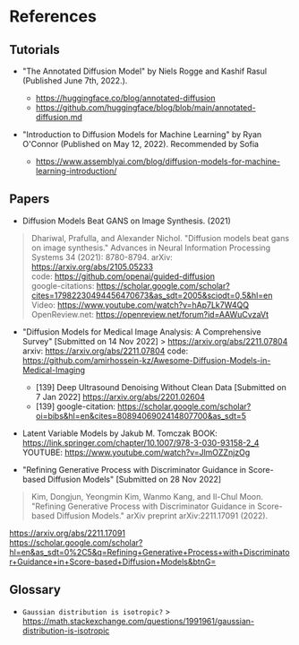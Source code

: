 # References 

## Tutorials

* "The Annotated Diffusion Model" by Niels Rogge and Kashif Rasul (Published June 7th, 2022.). 
	* https://huggingface.co/blog/annotated-diffusion
	* https://github.com/huggingface/blog/blob/main/annotated-diffusion.md 

* "Introduction to Diffusion Models for Machine Learning" by Ryan O'Connor (Published on May 12, 2022). Recommended by Sofia 
	* https://www.assemblyai.com/blog/diffusion-models-for-machine-learning-introduction/ 

## Papers 
*  Diffusion Models Beat GANS on Image Synthesis. (2021)
> Dhariwal, Prafulla, and Alexander Nichol. "Diffusion models beat gans on image synthesis." Advances in Neural Information Processing Systems 34 (2021): 8780-8794.
arXiv: https://arxiv.org/abs/2105.05233    
code: https://github.com/openai/guided-diffusion    
google-citations:  https://scholar.google.com/scholar?cites=17982230494456470673&as_sdt=2005&sciodt=0,5&hl=en   
Video: https://www.youtube.com/watch?v=hAp7Lk7W4QQ   
OpenReview.net: https://openreview.net/forum?id=AAWuCvzaVt   


* "Diffusion Models for Medical Image Analysis: A Comprehensive Survey" [Submitted on 14 Nov 2022] > https://arxiv.org/abs/2211.07804
arxiv: https://arxiv.org/abs/2211.07804 
code: https://github.com/amirhossein-kz/Awesome-Diffusion-Models-in-Medical-Imaging   	
	* [139] Deep Ultrasound Denoising Without Clean Data  [Submitted on 7 Jan 2022] https://arxiv.org/abs/2201.02604
	* [139] google-citation: https://scholar.google.com/scholar?oi=bibs&hl=en&cites=8089406902414807700&as_sdt=5


* Latent Variable Models by Jakub M. Tomczak 
BOOK:  https://link.springer.com/chapter/10.1007/978-3-030-93158-2_4 
YOUTUBE: https://www.youtube.com/watch?v=JlmOZZnjzOg

*  "Refining Generative Process with Discriminator Guidance in Score-based Diffusion Models" [Submitted on 28 Nov 2022]
> Kim, Dongjun, Yeongmin Kim, Wanmo Kang, and Il-Chul Moon. "Refining Generative Process with Discriminator Guidance in Score-based Diffusion Models." arXiv preprint arXiv:2211.17091 (2022).

https://arxiv.org/abs/2211.17091   
https://scholar.google.com/scholar?hl=en&as_sdt=0%2C5&q=Refining+Generative+Process+with+Discriminator+Guidance+in+Score-based+Diffusion+Models&btnG=    


## Glossary
* `Gaussian distribution is isotropic?` > https://math.stackexchange.com/questions/1991961/gaussian-distribution-is-isotropic 


